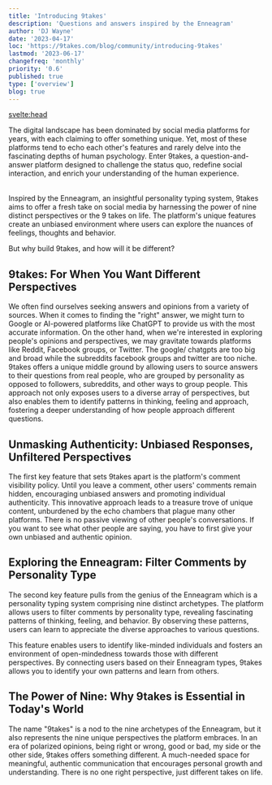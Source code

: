 ```yaml
---
title: 'Introducing 9takes'
description: 'Questions and answers inspired by the Enneagram'
author: 'DJ Wayne'
date: '2023-04-17'
loc: 'https://9takes.com/blog/community/introducing-9takes'
lastmod: '2023-06-17'
changefreq: 'monthly'
priority: '0.6'
published: true
type: ['overview']
blog: true
---
```


<svelte:head>

  <meta property="og:image" content="https://9takes.com/blogs/open-cage-color.webp" />
  <link rel="canonical" href="https://9takes.com/blog/community/introducing-9takes">
</svelte:head>

<script>
	import  PopCard  from "../../lib/components/atoms/PopCard.svelte";
</script>

<!-- big long panel of people experiencing anger fear and shame -->

<!-- ## Discover the Power of Nine Perspectives -->

<p class="firstLetter">The digital landscape has been dominated by social media platforms for years, with each claiming to offer something unique. Yet, most of these platforms tend to echo each other's features and rarely delve into the fascinating depths of human psychology. Enter 9takes, a question-and-answer platform designed to challenge the status quo, redefine social interaction, and enrich your understanding of the human experience.<p>

<div
	style="display: flex;
    justify-content: center;
margin: 1rem 0;"
>
 <PopCard
		image={`/blogs/open-cage-color.webp`}
		showIcon={false}
		tint={false}
		text=""
		subtext=""
	/>

</div>

Inspired by the Enneagram, an insightful personality typing system, 9takes aims to offer a fresh take on social media by harnessing the power of nine distinct perspectives or the 9 takes on life. The platform's unique features create an unbiased environment where users can explore the nuances of feelings, thoughts and behavior.

But why build 9takes, and how will it be different?

## 9takes: For When You Want Different Perspectives

We often find ourselves seeking answers and opinions from a variety of sources. When it comes to finding the "right" answer, we might turn to Google or AI-powered platforms like ChatGPT to provide us with the most accurate information. On the other hand, when we're interested in exploring people's opinions and perspectives, we may gravitate towards platforms like Reddit, Facebook groups, or Twitter. The google/ chatgpts are too big and broad while the subreddits facebook groups and twitter are too niche. 9takes offers a unique middle ground by allowing users to source answers to their questions from real people, who are grouped by personality as opposed to followers, subreddits, and other ways to group people. This approach not only exposes users to a diverse array of perspectives, but also enables them to identify patterns in thinking, feeling and approach, fostering a deeper understanding of how people approach different questions.

## Unmasking Authenticity: Unbiased Responses, Unfiltered Perspectives

The first key feature that sets 9takes apart is the platform's comment visibility policy. Until you leave a comment, other users' comments remain hidden, encouraging unbiased answers and promoting individual authenticity. This innovative approach leads to a treasure trove of unique content, unburdened by the echo chambers that plague many other platforms. There is no passive viewing of other people's conversations. If you want to see what other people are saying, you have to first give your own unbiased and authentic opinion.

## Exploring the Enneagram: Filter Comments by Personality Type

The second key feature pulls from the genius of the Enneagram which is a personality typing system comprising nine distinct archetypes. The platform allows users to filter comments by personality type, revealing fascinating patterns of thinking, feeling, and behavior. By observing these patterns, users can learn to appreciate the diverse approaches to various questions.

This feature enables users to identify like-minded individuals and fosters an environment of open-mindedness towards those with different perspectives. By connecting users based on their Enneagram types, 9takes allows you to identify your own patterns and learn from others.

## The Power of Nine: Why 9takes is Essential in Today's World

The name "9takes" is a nod to the nine archetypes of the Enneagram, but it also represents the nine unique perspectives the platform embraces. In an era of polarized opinions, being right or wrong, good or bad, my side or the other side, 9takes offers something different. A much-needed space for meaningful, authentic communication that encourages personal growth and understanding. There is no one right perspective, just different takes on life.
